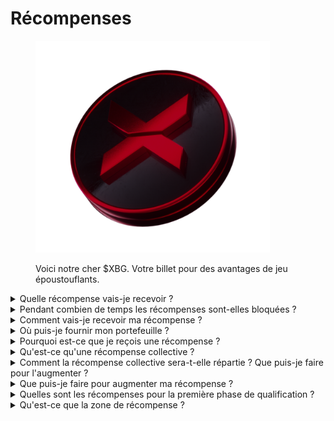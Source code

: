 # Récompenses

<figure><img src="../../.gitbook/assets/XBG_Coin_new.png" alt="" width="375"><figcaption><p>Voici notre cher $XBG. Votre billet pour des avantages de jeu époustouflants.</p></figcaption></figure>

<details>

<summary>Quelle récompense vais-je recevoir ?</summary>

En fonction de votre total de points et des objectifs collectifs atteints, vous recevrez une récompense individuelle en jetons $XBG, ainsi qu'une récompense collective en jetons $XBG. Toutes les récompenses sont [soumises à un délai de blocage](rewards-test.md#how-long-are-rewards-vested).

![](../../.gitbook/assets/Rewards.png)

</details>

<details>

<summary>Pendant combien de temps les récompenses sont-elles bloquées ?</summary>

</details>

<details>

<summary>Comment vais-je recevoir ma récompense ?</summary>

À la fin de la phase de qualification ou de la saison, les récompenses seront envoyées au portefeuille que vous avez fourni, en fonction de votre classement final une fois le concours terminé. Note : Toutes les récompenses sont [soumises à un délai de blocage](rewards-test.md#how-long-are-rewards-vested).

</details>

<details>

<summary>Où puis-je fournir mon portefeuille ?</summary>

</details>

<details>

<summary>Pourquoi est-ce que je reçois une récompense ?</summary>

Nous vous récompensons en appréciation de votre participation active et de votre contribution à l'expansion de la communauté XBorg et pour la promotion de notre jeton $XBG.

</details>

<details>

<summary>Qu'est-ce qu'une récompense collective ?</summary>

Une récompense collective est une démonstration de notre reconnaissance pour l'effort collectif des participants, où les récompenses sont augmentées en atteignant des niveaux de jalons pendant la saison. Selon votre classement en fin de saison, vous recevrez une récompense supplémentaire provenant du pool collectif.

</details>

<details>

<summary>Comment la récompense collective sera-t-elle répartie ? Que puis-je faire pour l'augmenter ?</summary>

La répartition de la récompense collective est déterminée par votre classement et peut être augmentée collectivement en atteignant des jalons collectifs ou en accomplissant des actions éclair. Pour plus d'informations, veuillez vous référer aux [règles](rules-test.md).

</details>

<details>

<summary>Que puis-je faire pour augmenter ma récompense ?</summary>

La meilleure façon de maximiser votre récompense est de combiner constance et viralité. Plus votre portée est grande, plus vous monterez dans le classement.

</details>

<details>

<summary>Quelles sont les récompenses pour la première phase de qualification ?</summary>

Dans la première phase de qualification, les récompenses totales s'élèvent à un maximum de 100 000 XBG, dont une partie est liée à la réalisation des objectifs collectifs.

</details>

<details>

<summary>Qu'est-ce que la zone de récompense ?</summary>

</details>